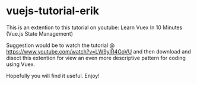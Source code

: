 # vuejs-tutorial-erik

This is an extention to this tutorial on youtube: Learn Vuex In 10 Minutes (Vue.js State Management)

Suggestion would be to watch the tutorial @ https://www.youtube.com/watch?v=LW9yIR4GoVU and then download and disect this extention for view an even more descriptive pattern for coding using Vuex.

Hopefully you will find it useful. Enjoy!
